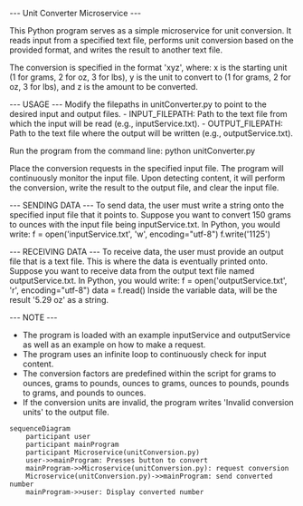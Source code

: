 --- Unit Converter Microservice ---

This Python program serves as a simple microservice for unit conversion. 
It reads input from a specified text file, performs unit conversion based on the provided format, and writes the result to another text file. 

The conversion is specified in the format 'xyz', where:
    x is the starting unit (1 for grams, 2 for oz, 3 for lbs),
    y is the unit to convert to (1 for grams, 2 for oz, 3 for lbs), and
    z is the amount to be converted.

--- USAGE ---
Modify the filepaths in unitConverter.py to point to the desired input and output files.
    - INPUT_FILEPATH: Path to the text file from which the input will be read (e.g., inputService.txt).
    - OUTPUT_FILEPATH: Path to the text file where the output will be written (e.g., outputService.txt).

Run the program from the command line:
    python unitConverter.py

Place the conversion requests in the specified input file.
The program will continuously monitor the input file. 
Upon detecting content, it will perform the conversion, write the result to the output file, and clear the input file.

--- SENDING DATA ---
To send data, the user must write a string onto the specified input file that it points to.
Suppose you want to convert 150 grams to ounces with the input file being inputService.txt.
In Python, you would write:
    f = open('inputService.txt', 'w', encoding="utf-8")
    f.write('1125')

--- RECEIVING DATA ---
To receive data, the user must provide an output file that is a text file. This is where the data is eventually printed onto.
Suppose you want to receive data from the output text file named outputService.txt.
In Python, you would write:
    f = open('outputService.txt', 'r', encoding="utf-8")
    data = f.read()
Inside the variable data, will be the result '5.29 oz' as a string.

--- NOTE ---
- The program is loaded with an example inputService and outputService as well as an example on how to make a request.
- The program uses an infinite loop to continuously check for input content.
- The conversion factors are predefined within the script for grams to ounces, grams to pounds, ounces to grams, ounces to pounds, pounds to grams, and pounds to ounces.
- If the conversion units are invalid, the program writes 'Invalid conversion units' to the output file.

```mermaid
sequenceDiagram
    participant user
    participant mainProgram
    participant Microservice(unitConversion.py)
    user->>mainProgram: Presses button to convert
    mainProgram->>Microservice(unitConversion.py): request conversion
    Microservice(unitConversion.py)->>mainProgram: send converted number
    mainProgram->>user: Display converted number
```
